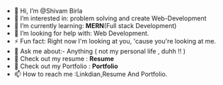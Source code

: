 - 👋 Hi, I’m @Shivam Birla 
- 👀 I’m interested in: problem solving and create Web-Development
- 🌱 I’m currently learning: **MERN**(Full stack Development)
- 💞️ I’m looking for help with: Web Development.
- ⚡ Fun fact: Right now I'm looking at you, 'cause you're looking at me.
- 💬 Ask me about:- Anything ( not my personal life , duhh !! )
- 📄 Check out my resume : **Resume**
- 📑 Check out my Portfolio : **Portfolio**
- 📫 How to reach me :Linkdian,Resume And Portfolio.

<!---
Shivam5620/Shivam5620 is a ✨ special ✨ repository because its `README.md` (this file) appears on your GitHub profile.
You can click the Preview link to take a look at your changes.
--->
